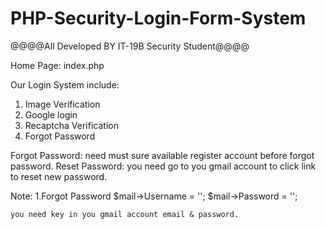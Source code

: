 ﻿# PHP-Security-Login-Form-System

@@@@All Developed BY IT-19B Security Student@@@@

Home Page: index.php


Our Login System include:
1. Image Verification 
2. Google login
3. Recaptcha Verification
3. Forgot Password 



Forgot Password: need must sure available register account before forgot password.
Reset Password: you need go to you gmail account to click link to reset new password.

Note: 
 1.Forgot Password 
            $mail->Username   = ''; 
            $mail->Password   = '';   

    you need key in you gmail account email & password.

 
